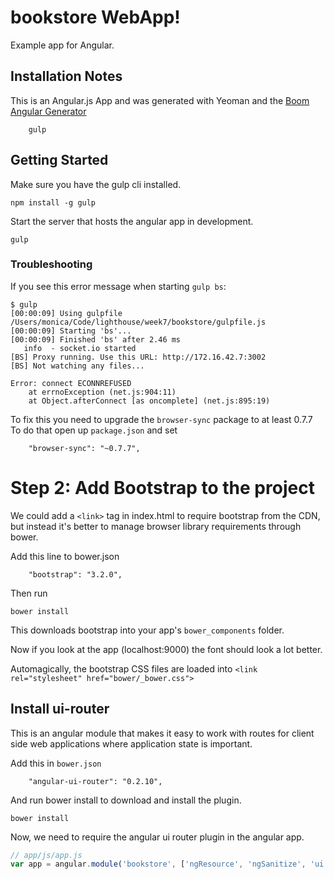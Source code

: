  bookstore WebApp!
=====================
Example app for Angular.


## Installation Notes

This is an Angular.js App and was generated with Yeoman and the [Boom Angular Generator](https://npmjs.org/package/generator-boom)

```
    gulp
```

## Getting Started

Make sure you have the gulp cli installed.

```
npm install -g gulp
```
Start the server that hosts the angular app in development.

```
gulp
```
### Troubleshooting

If you see this error message when starting `gulp bs`:

```
$ gulp
[00:00:09] Using gulpfile /Users/monica/Code/lighthouse/week7/bookstore/gulpfile.js
[00:00:09] Starting 'bs'...
[00:00:09] Finished 'bs' after 2.46 ms
   info  - socket.io started
[BS] Proxy running. Use this URL: http://172.16.42.7:3002
[BS] Not watching any files...

Error: connect ECONNREFUSED
    at errnoException (net.js:904:11)
    at Object.afterConnect [as oncomplete] (net.js:895:19)
```

To fix this you need to upgrade the `browser-sync` package to at least 0.7.7  To do that open up `package.json` and set

```
    "browser-sync": "~0.7.7",
```

# Step 2: Add Bootstrap to the project

We could add a `<link>` tag in index.html to require bootstrap from the CDN, but instead it's better to manage browser library requirements through bower.

Add this line to bower.json

```
    "bootstrap": "3.2.0",
```

Then run

```
bower install
```

This downloads bootstrap into your app's `bower_components` folder. 

Now if you look at the app (localhost:9000) the font should look a lot better.

Automagically, the bootstrap CSS files are loaded into `<link rel="stylesheet" href="bower/_bower.css">`

## Install ui-router

This is an angular module that makes it easy to work with routes for client side web applications where application state is important.

Add this in `bower.json`

```
    "angular-ui-router": "0.2.10",
```

And run bower install to download and install the plugin.

```
bower install
```

Now, we need to require the angular ui router plugin in the angular app.

```js
// app/js/app.js
var app = angular.module('bookstore', ['ngResource', 'ngSanitize', 'ui.router']);
```

